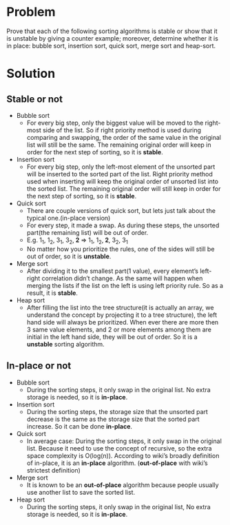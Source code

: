# Problem

Prove that each of the following sorting algorithms is stable or show that it is unstable by giving a counter example; moreover, determine whether it is in place: bubble sort, insertion sort, quick sort, merge sort and heap-sort.

# Solution

## Stable or not

- Bubble sort
    - For every big step, only the biggest value will be moved to the right-most side of the list. So if right priority method is used during comparing and swapping, the order of the same value in the original list will still be the same. The remaining original order will keep in order for the next step of sorting, so it is **stable**.
- Insertion sort
    - For every big step, only the left-most element of the unsorted part will be inserted to the sorted part of the list. Right priority method used when inserting will keep the original order of unsorted list into the sorted list. The remaining original order will still keep in order for the next step of sorting, so it is **stable**.
- Quick sort
    - There are couple versions of quick sort, but lets just talk about the typical one.(in-place version)
    - For every step, it made a swap. As during these steps, the unsorted part(the remaining list) will be out of order.
    - E.g. 1<sub>1</sub>, 1<sub>2</sub>, 3<sub>1</sub>, 3<sub>2</sub>, 𝟐 => 1<sub>1</sub>, 1<sub>2</sub>, 𝟐, 3<sub>2</sub>, 3<sub>1</sub>
    - No matter how you prioritize the rules, one of the sides will still be out of order, so it is **unstable**.
- Merge sort
    - After dividing it to the smallest part(1 value), every element’s left-right correlation didn’t change. As the same will happen when merging the lists if the list on the left is using left priority rule. So as a result, it is **stable**.
- Heap sort
    - After filling the list into the tree structure(it is actually an array, we understand the concept by projecting it to a tree structure), the left hand side will always be prioritized. When ever there are more then 3 same value elements, and 2 or more elements among them are initial in the left hand side, they will be out of order. So it is a **unstable** sorting algorithm.

## In-place or not

- Bubble sort
    - During the sorting steps, it only swap in the original list. No extra storage is needed, so it is **in-place**.
- Insertion sort
    - During the sorting steps, the storage size that the unsorted part decrease is the same as the storage size that the sorted part increase. So it can be done **in-place**.
- Quick sort
    - In average case: During the sorting steps, it only swap in the original list. Because it need to use the concept of recursive, so the extra space complexity is O(log(n)). According to wiki’s broadly definition of in-place, it is an **in-place** algorithm. (**out-of-place** with wiki’s strictest definition)
- Merge sort
    - It is known to be an **out-of-place** algorithm because people usually use another list to save the sorted list.
- Heap sort
    - During the sorting steps, it only swap in the original list, No extra storage is needed, so it is **in-place**.
